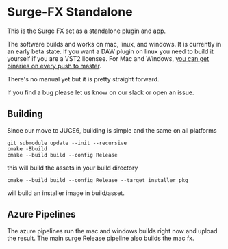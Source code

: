# Surge-FX Standalone

This is the Surge FX set as a standalone plugin and app.

The software builds and works on mac, linux, and windows. It is currently in an early beta state. If you want
a DAW plugin on linux you need to build it yourself if you are a VST2 licensee. For Mac and Windows, 
[you can get binaries on every push to master](https://github.com/surge-synthesizer/surge-fx/releases). 

There's no manual yet but it is pretty straight forward.

If you find a bug please let us know on our slack or open an issue.

## Building

Since our move to JUCE6, building is simple and the same on all platforms

```
git submodule update --init --recursive
cmake -Bbuild
cmake --build build --config Release
```

this will build the assets in your build directory

```
cmake --build build --config Release --target installer_pkg
```

will build an installer image in build/asset.


## Azure Pipelines

The azure pipelines run the mac and windows builds right now and upload the result.
The main surge Release pipeline also builds the mac fx.
